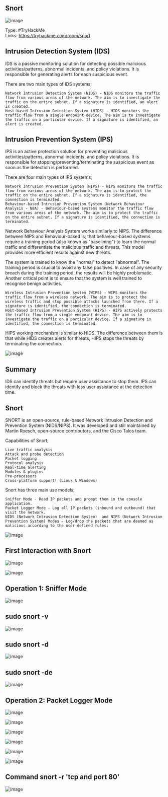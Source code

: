 ## Snort

![image](https://github.com/ItWozNotMe/itwoznotme.github.io/assets/74746341/9c8b1abd-7697-41de-84e5-bfab78bd110d)

Type: #TryHackMe <br>
Links: https://tryhackme.com/room/snort 

## Intrusion Detection System (IDS)

IDS is a passive monitoring solution for detecting possible malicious activities/patterns, abnormal incidents, and policy violations. It is responsible for generating alerts for each suspicious event. 

There are two main types of IDS systems;

    Network Intrusion Detection System (NIDS) - NIDS monitors the traffic flow from various areas of the network. The aim is to investigate the traffic on the entire subnet. If a signature is identified, an alert is created.
    Host-based Intrusion Detection System (HIDS) - HIDS monitors the traffic flow from a single endpoint device. The aim is to investigate the traffic on a particular device. If a signature is identified, an alert is created.

## Intrusion Prevention System (IPS)

IPS is an active protection solution for preventing malicious activities/patterns, abnormal incidents, and policy violations. It is responsible for stopping/preventing/terminating the suspicious event as soon as the detection is performed.

 There are four main types of IPS systems;

    Network Intrusion Prevention System (NIPS) - NIPS monitors the traffic flow from various areas of the network. The aim is to protect the traffic on the entire subnet. If a signature is identified, the connection is terminated.
    Behaviour-based Intrusion Prevention System (Network Behaviour Analysis - NBA) - Behaviour-based systems monitor the traffic flow from various areas of the network. The aim is to protect the traffic on the entire subnet. If a signature is identified, the connection is terminated.

Network Behaviour Analysis System works similarly to NIPS. The difference between NIPS and Behaviour-based is; that behaviour-based systems require a training period (also known as "baselining") to learn the normal traffic and differentiate the malicious traffic and threats. This model provides more efficient results against new threats.

The system is trained to know the "normal" to detect "abnormal". The training period is crucial to avoid any false positives. In case of any security breach during the training period, the results will be highly problematic. Another critical point is to ensure that the system is well trained to recognise benign activities. 

    Wireless Intrusion Prevention System (WIPS) - WIPS monitors the traffic flow from a wireless network. The aim is to protect the wireless traffic and stop possible attacks launched from there. If a signature is identified, the connection is terminated.
    Host-based Intrusion Prevention System (HIPS) - HIPS actively protects the traffic flow from a single endpoint device. The aim is to investigate the traffic on a particular device. If a signature is identified, the connection is terminated.

HIPS working mechanism is similar to HIDS. The difference between them is that while HIDS creates alerts for threats, HIPS stops the threats by terminating the connection.

![image](https://github.com/ItWozNotMe/itwoznotme.github.io/assets/74746341/9b216905-1caf-47c9-8627-1b398b630851)

## Summary

IDS can identify threats but require user assistance to stop them.
IPS can identify and block the threats with less user assistance at the detection time.

## Snort

SNORT is an open-source, rule-based Network Intrusion Detection and Prevention System (NIDS/NIPS). It was developed and still maintained by Martin Roesch, open-source contributors, and the Cisco Talos team. 

Capabilities of Snort;

    Live traffic analysis
    Attack and probe detection
    Packet logging
    Protocol analysis
    Real-time alerting
    Modules & plugins
    Pre-processors
    Cross-platform support! (Linux & Windows)

Snort has three main use models;

    Sniffer Mode - Read IP packets and prompt them in the console application.
    Packet Logger Mode - Log all IP packets (inbound and outbound) that visit the network.
    NIDS (Network Intrusion Detection System)  and NIPS (Network Intrusion Prevention System) Modes - Log/drop the packets that are deemed as malicious according to the user-defined rules.

![image](https://github.com/ItWozNotMe/itwoznotme.github.io/assets/74746341/c01991df-ada0-454e-8a59-99ba961c3ce8)

## First Interaction with Snort

![image](https://github.com/ItWozNotMe/itwoznotme.github.io/assets/74746341/8d6f131b-b11e-49d0-b739-55e039a81e04)

![image](https://github.com/ItWozNotMe/itwoznotme.github.io/assets/74746341/e88ba4a7-fb03-478e-9829-7ecfd06e5c59)

## Operation 1: Sniffer Mode

![image](https://github.com/ItWozNotMe/itwoznotme.github.io/assets/74746341/5d860968-7750-4d79-9469-34ac3b679a8e)

## sudo snort -v

![image](https://github.com/ItWozNotMe/itwoznotme.github.io/assets/74746341/3fdda321-8230-4a6b-bb14-f6c2aefcf34b)

## sudo snort -d

![image](https://github.com/ItWozNotMe/itwoznotme.github.io/assets/74746341/d5e48efe-a17f-4759-afdc-c94c39d10c00)

## sudo snort -de

![image](https://github.com/ItWozNotMe/itwoznotme.github.io/assets/74746341/1f94fce5-90ed-476e-b9c7-7947a93d6dde)

## Operation 2: Packet Logger Mode

![image](https://github.com/ItWozNotMe/itwoznotme.github.io/assets/74746341/dfa1afbf-23c2-4a5e-bf77-486c63c76768)

![image](https://github.com/ItWozNotMe/itwoznotme.github.io/assets/74746341/e190ba25-993c-4493-b728-f798b60ef41b)


![image](https://github.com/ItWozNotMe/itwoznotme.github.io/assets/74746341/cf7f93c6-6922-476c-9b2e-8e9ba6a31ac5)

![image](https://github.com/ItWozNotMe/itwoznotme.github.io/assets/74746341/46c75f4d-3d5e-43fb-84e1-584b1c4b8314)

![image](https://github.com/ItWozNotMe/itwoznotme.github.io/assets/74746341/b282476a-6ea8-487b-b6c3-14d4d3fd3563)

![image](https://github.com/ItWozNotMe/itwoznotme.github.io/assets/74746341/8801cb48-d40a-4762-ad7e-bb2e1cd4e335)

## Command snort -r <LOG FILE> 'tcp and port 80'
![image](https://github.com/ItWozNotMe/itwoznotme.github.io/assets/74746341/aa7b6aa2-91ef-441d-9f59-e513054ff808)

